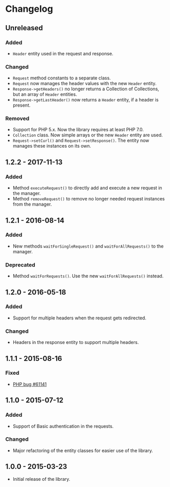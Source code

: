 # Changelog

## Unreleased

### Added

- `Header` entity used in the request and response.

### Changed

- `Request` method constants to a separate class.
- `Request` now manages the header values with the new `Header` entity.
- `Response->getHeaders()` no longer returns a Collection of Collections, but an array of `Header` entities.
- `Response->getLastHeader()` now returns a `Header` entity, if a header is present.

### Removed

- Support for PHP 5.x. Now the library requires at least PHP 7.0.
- `Collection` class. Now simple arrays or the new `Header` entity are used.
- `Request->setCurl()` and `Request->setResponse()`. The entity now manages these instances on its own. 

## 1.2.2 - 2017-11-13

### Added

- Method `executeRequest()` to directly add and execute a new request in the manager.
- Method `removeRequest()` to remove no longer needed request instances from the manager.

## 1.2.1 - 2016-08-14

### Added

- New methods `waitForSingleRequest()` and `waitForAllRequests()` to the manager.

### Deprecated

- Method `waitForRequests()`. Use the new `waitForAllRequests()` instead.

## 1.2.0 - 2016-05-18

### Added

- Support for multiple headers when the request gets redirected.

### Changed

- Headers in the response entity to support multiple headers.

## 1.1.1 - 2015-08-16

### Fixed

- [PHP bug #61141](https://bugs.php.net/bug.php?id=61141) 

## 1.1.0 - 2015-07-12

### Added

- Support of Basic authentication in the requests.

### Changed

- Major refactoring of the entity classes for easier use of the library.

## 1.0.0 - 2015-03-23

- Initial release of the library.